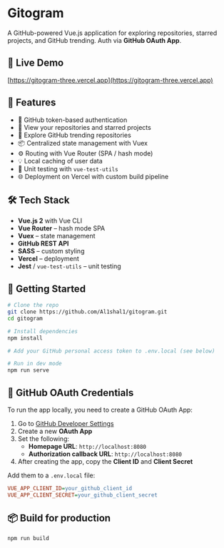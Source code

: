 # Gitogram

A GitHub-powered Vue.js application for exploring repositories, starred projects, and GitHub trending. Auth via **GitHub OAuth App**.

## 🔗 Live Demo

[https://gitogram-three.vercel.app](https://gitogram-three.vercel.app)

## 🧩 Features

- 🔐 GitHub token-based authentication
- 📁 View your repositories and starred projects
- 🚀 Explore GitHub trending repositories
- 📦 Centralized state management with Vuex
- ⚙️ Routing with Vue Router (SPA / hash mode)
- 💡 Local caching of user data
- 🧪 Unit testing with `vue-test-utils`
- 🌐 Deployment on Vercel with custom build pipeline

## 🛠 Tech Stack

- **Vue.js 2** with Vue CLI
- **Vue Router** – hash mode SPA
- **Vuex** – state management
- **GitHub REST API**
- **SASS** – custom styling
- **Vercel** – deployment
- **Jest** / `vue-test-utils` – unit testing

## 🚀 Getting Started

```bash
# Clone the repo
git clone https://github.com/Al1shal1/gitogram.git
cd gitogram

# Install dependencies
npm install

# Add your GitHub personal access token to .env.local (see below)

# Run in dev mode
npm run serve
```

## 🔑 GitHub OAuth Credentials

To run the app locally, you need to create a GitHub OAuth App:

1. Go to [GitHub Developer Settings](https://github.com/settings/developers)
2. Create a new **OAuth App**
3. Set the following:
   - **Homepage URL**: `http://localhost:8080`
   - **Authorization callback URL**: `http://localhost:8080`
4. After creating the app, copy the **Client ID** and **Client Secret**

Add them to a `.env.local` file:

```ini
VUE_APP_CLIENT_ID=your_github_client_id
VUE_APP_CLIENT_SECRET=your_github_client_secret
```

## 📦 Build for production
```bash
npm run build
```

